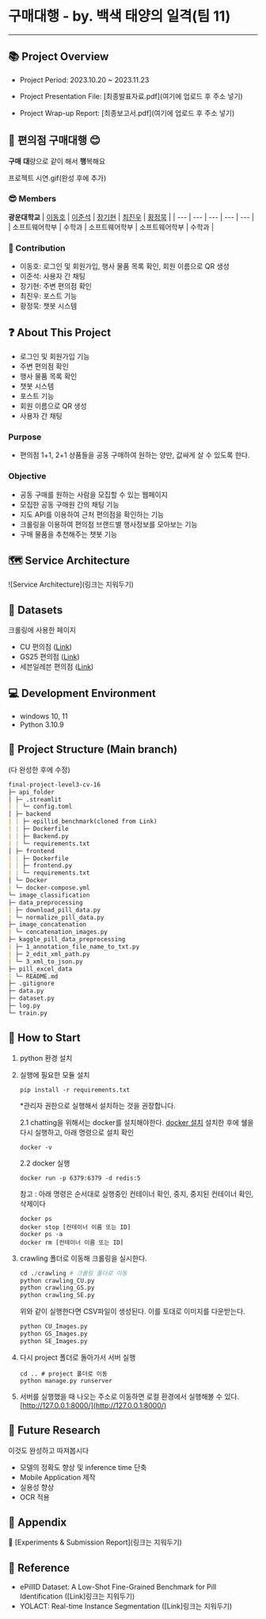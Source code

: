 # 구매대행 - by. 백색 태양의 일격(팀 11)

---

## 📚 Project Overview

- Project Period: 2023.10.20 ~ 2023.11.23

- Project Presentation File: [최종발표자료.pdf](여기에 업로드 후 주소 넣기)

- Project Wrap-up Report: [최종보고서.pdf](여기에 업로드 후 주소 넣기)

## 🏪 편의점 구매대행 😊

**구매** **대**량으로 같이 해서 **행**복해요

프로젝트 시연.gif(완성 후에 추가)

### 😎 Members

**광운대학교**
| [이동호](https://github.com/malchaa) | [이준석](https://github.com/hansanlee1208) | [장기현](https://github.com/Janggihyeon) | [최진우](https://github.com/wlsgudy3) | [황정묵](https://github.com/hwangjello) |
| --- | --- | --- | --- | --- |
| 소프트웨어학부 | 수학과 | 소프트웨어학부 | 소프트웨어학부 | 수학과 |

### 🤗 Contribution

- 이동호: 로그인 및 회원가입, 행사 물품 목록 확인, 회원 이름으로 QR 생성
- 이준석: 사용자 간 채팅
- 장기현: 주변 편의점 확인
- 최진우: 포스트 기능
- 황정묵: 챗봇 시스템

## **❓ About This Project**
- 로그인 및 회원가입 기능
- 주변 편의점 확인
- 행사 물품 목록 확인
- 챗봇 시스템
- 포스트 기능
- 회원 이름으로 QR 생성
- 사용자 간 채팅
  
### Purpose

- 편의점 1+1, 2+1 상품들을 공동 구매하여 원하는 양만, 값싸게 살 수 있도록 한다.

### Objective

- 공동 구매를 원하는 사람을 모집할 수 있는 웹페이지
- 모집한 공동 구매원 간의 채팅 기능
- 지도 API를 이용하여 근처 편의점을 확인하는 기능
- 크롤링을 이용하여 편의점 브랜드별 행사정보를 모아보는 기능
- 구매 물품을 추천해주는 챗봇 기능

## 🗺 Service Architecture

![Service Architecture](링크는 지워두기)

## 💾 Datasets

크롤링에 사용한 페이지

- CU 편의점 ([Link](https://cu.bgfretail.com/event/plus.do?category=event&depth2=1&sf=N))
- GS25 편의점 ([Link](http://gs25.gsretail.com/gscvs/ko/products/event-goods))
- 세븐일레븐 편의점 ([Link](https://www.7-eleven.co.kr/product/presentList.asp))

## 💻 **Development Environment**

- windows 10, 11
- Python 3.10.9

## 📁 Project Structure (Main branch)

(다 완성한 후에 수정)

```markdown
final-project-level3-cv-16
├─ api_folder
│ ├─ .streamlit
| | └─ config.toml
│ ├─ backend
| | ├─ epillid_benchmark(cloned from Link)
| | ├─ Dockerfile
| | ├─ Backend.py
| | └─ requirements.txt
│ ├─ frontend
| | ├─ Dockerfile
| | ├─ frontend.py
| | └─ requirements.txt
│ └─ Docker
| └─ docker-compose.yml  
└─ image_classification
├─ data_preprocessing
| ├─ download_pill_data.py
| └─ normalize_pill_data.py
├─ image_concatenation
| └─ concatenation_images.py
├─ kaggle_pill_data_preprocessing
| ├─ 1_annotation_file_name_to_txt.py
| ├─ 2_edit_xml_path.py
| └─ 3_xml_to_json.py
├─ pill_excel_data
| └─ README.md
├─ .gitignore
├─ data.py
├─ dataset.py
├─ log.py
└─ train.py
```

## 🚀 How to Start

1. python 환경 설치

2. 실행에 필요한 모듈 설치
   
   ```
   pip install -r requirements.txt
   ```
   *관리자 권한으로 실행해서 설치하는 것을 권장합니다.

   2.1 chatting을 위해서는 docker를 설치해야한다.
   [docker 설치](https://www.docker.com/get-started/)
   설치한 후에 쉘을 다시 실행하고, 아래 명령으로 설치 확인

   ```
   docker -v
   ```

   2.2 docker 실행

   ```
   docker run -p 6379:6379 -d redis:5
   ```

   참고 : 아래 명령은 순서대로 실행중인 컨테이너 확인, 중지, 중지된 컨테이너 확인, 삭제이다
   
   ```
   docker ps
   docker stop [컨테이너 이름 또는 ID]
   docker ps -a
   docker rm [컨테이너 이름 또는 ID]
   ```

3. crawling 폴더로 이동해 크롤링을 실시한다.
   ```python
   cd ./crawling # 크롤링 폴더로 이동
   python crawling_CU.py
   python crawling_GS.py
   python crawling_SE.py
   ```
   위와 같이 실행한다면 CSV파일이 생성된다. 이를 토대로 이미지를 다운받는다.
   ```python
   python CU_Images.py
   python GS_Images.py
   python SE_Images.py
   ```
4. 다시 project 폴더로 돌아가서 서버 실행
   ```
   cd .. # project 폴더로 이동
   python manage.py runserver
   ```
5. 서버를 실행했을 때 나오는 주소로 이동하면 로컬 환경에서 실행해볼 수 있다. [http://127.0.0.1:8000/](http://127.0.0.1:8000/)

## 🔎 Future Research

이것도 완성하고 따져봅시다

- 모델의 정확도 향상 및 inference time 단축
- Mobile Application 제작
- 실용성 향상
- OCR 적용

## 📎 Appendix

📄 [Experiments & Submission Report](링크는 지워두기)

## 📜 Reference

- ePillID Dataset: A Low-Shot Fine-Grained Benchmark for Pill Identification ([Link]링크는 지워두기)
- YOLACT: Real-time Instance Segmentation ([Link]링크는 지워두기)
